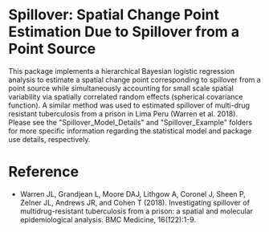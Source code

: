 # Spillover: Spatial Change Point Estimation Due to Spillover from a Point Source

This package implements a hierarchical Bayesian logistic regression analysis to estimate a spatial change point corresponding to spillover from a point source while simultaneously accounting for small scale spatial variability via spatially correlated random effects (spherical covariance function). A similar method was used to estimated spillover of multi-drug resistant tuberculosis from a prison in Lima Peru (Warren et al. 2018). Please see the "Spillover_Model_Details" and "Spillover_Example" folders for more specific information regarding the statistical model and package use details, respectively.

# Reference
* Warren JL, Grandjean L, Moore DAJ, Lithgow A, Coronel J, Sheen P, Zelner JL, Andrews JR, and Cohen T (2018). Investigating spillover of multidrug-resistant tuberculosis from a prison: a spatial and molecular epidemiological analysis. BMC Medicine, 16(122):1-9.

